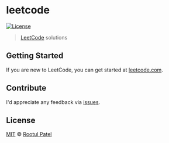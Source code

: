 # leetcode

[![License](https://img.shields.io/:license-mit-blue.svg)](https://rootulp.mit-license.org)

> [LeetCode](https://www.leetcode.com) solutions

## Getting Started

If you are new to LeetCode, you can get started at [leetcode.com](https://leetcode.com/).


## Contribute

I'd appreciate any feedback via [issues](https://github.com/rootulp/leetcode/issues/new).

## License

[MIT](https://rootulp.mit-license.org/) © [Rootul Patel](https://rootulp.com)
